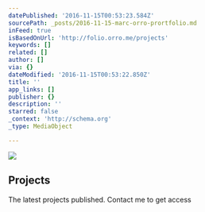 ```yaml
---
datePublished: '2016-11-15T00:53:23.584Z'
sourcePath: _posts/2016-11-15-marc-orro-prortfolio.md
inFeed: true
isBasedOnUrl: 'http://folio.orro.me/projects'
keywords: []
related: []
author: []
via: {}
dateModified: '2016-11-15T00:53:22.850Z'
title: ''
app_links: []
publisher: {}
description: ''
starred: false
_context: 'http://schema.org'
_type: MediaObject

---
```

![](https://the-grid-user-content.s3-us-west-2.amazonaws.com/59ba76f5-8b73-4ee1-823d-dff1289ae924.png)

<article style=""><h1>Projects</h1><p>The latest projects published. Contact me to get access</p></article>